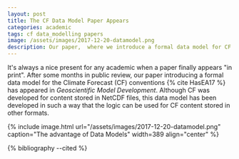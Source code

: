 ```yaml
---
layout: post
title: The CF Data Model Paper Appears
categories: academic
tags: cf data_modelling papers
image: /assets/images/2017-12-20-datamodel.png
description: Our paper,  where we introduce a formal data model for CF which is independent of netCDF and describes all possible CF-compliant data, has appeared.
---
```


It's always a nice present for any academic when a paper finally appears "in print". After some months in public review, our paper introducing a formal data model for the Climate Forecast (CF) conventions {% cite HasEA17 %} has appeared in _Geoscientific Model Development_. Although CF was developed for content stored in NetCDF files, this data model has been developed in such a way that the logic can be used for CF content stored in other formats.

{% include image.html url="/assets/images/2017-12-20-datamodel.png" caption="The advantage of Data Models" width=389 align="center" %}

{% bibliography --cited %}
